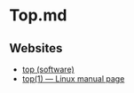 # Top.md

## Websites

* [top (software)](https://en.wikipedia.org/wiki/Top_(software))
* [top(1) — Linux manual page](https://www.man7.org/linux/man-pages/man1/top.1.html)
